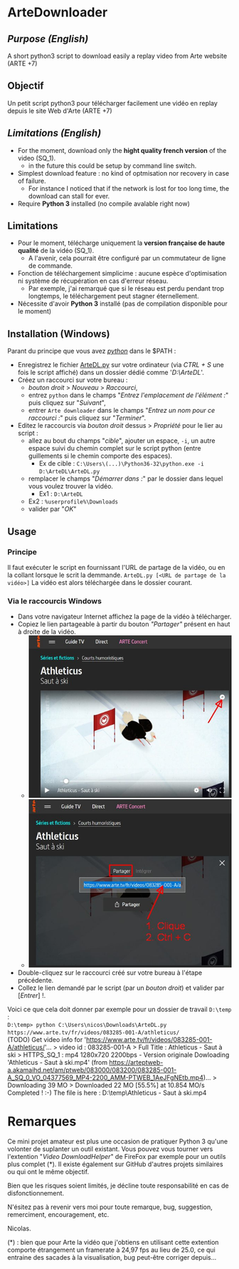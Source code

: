 # ArteDownloader
## *Purpose (English)*
A short python3 script to download easily a replay video from Arte website (ARTE +7)

## Objectif
Un petit script python3 pour télécharger facilement une vidéo en replay depuis le site Web d'Arte (ARTE +7)

## *Limitations (English)*
- For the moment, download only the **hight quality french version** of the video (SQ_1).
    - in the future this could be setup by command line switch. 
- Simplest download feature : no kind of optmisation nor recovery in case of failure.
    - For instance I noticed that if the network is lost for too long time, the download can stall for ever.
- Require **Python 3** installed (no compile avalable right now)

## Limitations
- Pour le moment, télécharge uniquement la **version française de haute qualité** de la vidéo (SQ_1).
     - A l'avenir, cela pourrait être configuré par un commutateur de ligne de commande.
- Fonction de téléchargement simplicime : aucune espèce d'optimisation ni système de récupération en cas d'erreur réseau.
     - Par exemple, j'ai remarqué que si le réseau est perdu pendant trop longtemps, le téléchargement peut stagner éternellement.
- Nécessite d'avoir **Python 3** installé (pas de compilation disponible pour le moment)

## Installation (Windows)
Parant du principe que vous avez [*python*](https://www.python.org/downloads/) dans le $PATH :
- Enregistrez le fichier [ArteDL.py](https://raw.githubusercontent.com/nicos99/ArteDownloader/master/ArteDL.py) sur votre ordinateur (via *CTRL + S* une fois le script affiché) dans un dossier dédié comme '*D:\\ArteDL*'.
- Créez un raccourci sur votre bureau :
    - *bouton droit* > *Nouveau* > *Raccourci*,
    - entrez `python` dans le champs "*Entrez l'emplacement de l'élément :*" puis cliquez sur "*Suivant*",
    - entrer `Arte downloader` dans le champs "*Entrez un nom pour ce raccourci :*" puis cliquez sur "*Terminer*".
- Editez le raccourcis via *bouton droit* dessus > *Propriété* pour le lier au script :
    - allez au bout du champs "*cible*", ajouter un espace, `-i`, un autre espace suivi du chemin complet sur le script python (entre guillements si le chemin comporte des espaces).
        - Ex de cible : `C:\Users\(...)\Python36-32\python.exe -i D:\ArteDL\ArteDL.py`
    - remplacer le champs "*Démarrer dans :*" par le dossier dans lequel vous voulez trouver la vidéo.
        - Ex1 : `D:\ArteDL`
	- Ex2 : `%userprofile%\Downloads`
    - valider par "*OK*"

## Usage
### Principe
Il faut exécuter le script en fournissant l'URL de partage de la vidéo, ou en la collant lorsque le scrit la demmande.
`ArteDL.py [<URL de partage de la vidéo>]`
La vidéo est alors téléchargée dans le dossier courant.
### Via le raccourcis Windows
- Dans votre navigateur Internet affichez la page de la vidéo à télécharger.
- Copiez le lien partageable à partir du bouton *"Partager"* présent en haut à droite de la vidéo.
    - ![copy_link1](doc-copy_link1.jpg)
    - ![copy_link2](doc-copy_link2.jpg)
- Double-cliquez sur le raccourci créé sur votre bureau à l'étape précédente.
- Collez le lien demandé par le script (par un *bouton droit*) et valider par \[*Entrer*\] !.

Voici ce que cela doit donner par exemple pour un dossier de travail `D:\temp` :  
`D:\temp> python C:\Users\nicos\Downloads\ArteDL.py https://www.arte.tv/fr/videos/083285-001-A/athleticus/`  
(TODO)
	Get video info for 'https://www.arte.tv/fr/videos/083285-001-A/athleticus/'...
	> video id : 083285-001-A
	> Full Title : Athleticus - Saut à ski
	> HTTPS_SQ_1 : mp4 1280x720 2200bps - Version originale
	Dowloading 'Athleticus - Saut à ski.mp4' (from https://arteptweb-a.akamaihd.net/am/ptweb/083000/083200/083285-001-A_SQ_0_VO_04377569_MP4-2200_AMM-PTWEB_1AeJFgNEtb.mp4)...
	> Downloading   39 MO
	> Downloaded    22 MO [55.5%] at 10.854 MO/s
	Completed ! :-)
	The file is here : D:\temp\Athleticus - Saut à ski.mp4

# Remarques
Ce mini projet amateur est plus une occasion de pratiquer Python 3 qu'une volonter de suplanter un outil existant. Vous pouvez vous tourner vers l'extention "*Video DownloadHelper*" de FireFox par exemple pour un outils plus complet (\*). Il existe également sur GitHub d'autres projets similaires ou qui ont le même objectif.

Bien que les risques soient limités, je décline toute responsabilité en cas de disfonctionnement.

N'ésitez pas à revenir vers moi pour toute remarque, bug, suggestion, remerciment, encouragement, etc.

Nicolas.

(\*) : bien que pour Arte la vidéo que j'obtiens en utilisant cette extention comporte étrangement un framerate à 24,97 fps au lieu de 25.0, ce qui entraine des sacades à la visualisation, bug peut-être corriger depuis...
